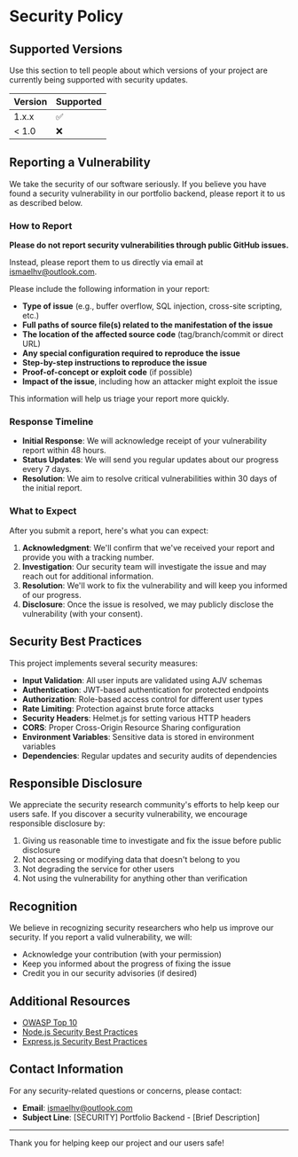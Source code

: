 # Security Policy

## Supported Versions

Use this section to tell people about which versions of your project are
currently being supported with security updates.

| Version | Supported          |
| ------- | ------------------ |
| 1.x.x   | :white_check_mark: |
| < 1.0   | :x:                |

## Reporting a Vulnerability

We take the security of our software seriously. If you believe you have found a security vulnerability in our portfolio backend, please report it to us as described below.

### How to Report

**Please do not report security vulnerabilities through public GitHub issues.**

Instead, please report them to us directly via email at [ismaelhv@outlook.com](mailto:ismaelhv@outlook.com).

Please include the following information in your report:

- **Type of issue** (e.g., buffer overflow, SQL injection, cross-site scripting, etc.)
- **Full paths of source file(s) related to the manifestation of the issue**
- **The location of the affected source code** (tag/branch/commit or direct URL)
- **Any special configuration required to reproduce the issue**
- **Step-by-step instructions to reproduce the issue**
- **Proof-of-concept or exploit code** (if possible)
- **Impact of the issue**, including how an attacker might exploit the issue

This information will help us triage your report more quickly.

### Response Timeline

- **Initial Response**: We will acknowledge receipt of your vulnerability report within 48 hours.
- **Status Updates**: We will send you regular updates about our progress every 7 days.
- **Resolution**: We aim to resolve critical vulnerabilities within 30 days of the initial report.

### What to Expect

After you submit a report, here's what you can expect:

1. **Acknowledgment**: We'll confirm that we've received your report and provide you with a tracking number.
2. **Investigation**: Our security team will investigate the issue and may reach out for additional information.
3. **Resolution**: We'll work to fix the vulnerability and will keep you informed of our progress.
4. **Disclosure**: Once the issue is resolved, we may publicly disclose the vulnerability (with your consent).

## Security Best Practices

This project implements several security measures:

- **Input Validation**: All user inputs are validated using AJV schemas
- **Authentication**: JWT-based authentication for protected endpoints
- **Authorization**: Role-based access control for different user types
- **Rate Limiting**: Protection against brute force attacks
- **Security Headers**: Helmet.js for setting various HTTP headers
- **CORS**: Proper Cross-Origin Resource Sharing configuration
- **Environment Variables**: Sensitive data is stored in environment variables
- **Dependencies**: Regular updates and security audits of dependencies

## Responsible Disclosure

We appreciate the security research community's efforts to help keep our users safe. If you discover a security vulnerability, we encourage responsible disclosure by:

1. Giving us reasonable time to investigate and fix the issue before public disclosure
2. Not accessing or modifying data that doesn't belong to you
3. Not degrading the service for other users
4. Not using the vulnerability for anything other than verification

## Recognition

We believe in recognizing security researchers who help us improve our security. If you report a valid vulnerability, we will:

- Acknowledge your contribution (with your permission)
- Keep you informed about the progress of fixing the issue
- Credit you in our security advisories (if desired)

## Additional Resources

- [OWASP Top 10](https://owasp.org/www-project-top-ten/)
- [Node.js Security Best Practices](https://nodejs.org/en/docs/guides/security/)
- [Express.js Security Best Practices](https://expressjs.com/en/advanced/best-practice-security.html)

## Contact Information

For any security-related questions or concerns, please contact:

- **Email**: [ismaelhv@outlook.com](mailto:ismaelhv@outlook.com)
- **Subject Line**: [SECURITY] Portfolio Backend - [Brief Description]

---

Thank you for helping keep our project and our users safe!
